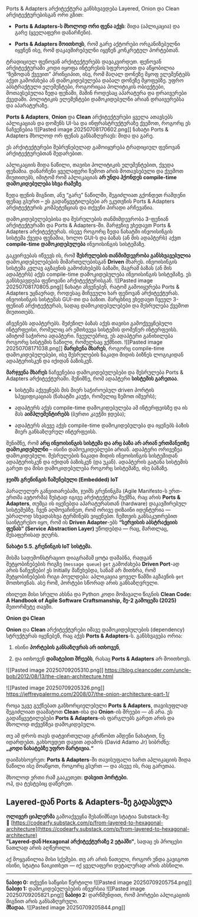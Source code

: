 Ports & Adapters არქიტექტურა განსხვავდება Layered, Onion და Clean არქიტექტურებისგან ორი გზით:

- **Ports & Adapters-ს მხოლოდ ორი ფენა აქვს**: შიდა (აპლიკაცია) და გარე (ყველაფერი დანარჩენი).
    
- **Ports & Adapters მოითხოვს**, რომ გარე აქტორები ორგანიზებულნი იყვნენ ისე, რომ დაკავშირებულნი იყვნენ კონკრეტულ პორტებთან.
    

ტრადიციულ ფენოვან არქიტექტურებს დავაკვირდეთ. ფენოვან არქიტექტურაში კოდი იყოფა ინტერესის სფეროებით და აწყობილია “ზემოდან ქვევით” პრინციპით, ისე, რომ მაღალ დონეზე მყოფ ელემენტებს აქვთ გამოძახება ან დამოკიდებულება დაბალ დონეზე მყოფებზე. უფრო აბსტრაქტული ელემენტები, როგორიცაა პოლიტიკის ობიექტები, მოთავსებულია ზედა ფენაში, მაშინ როდესაც აპარატურა და დრაივერები ქვედაში. პოლიტიკის ელემენტები დამოკიდებულნი არიან დრაივერებსა და აპარატურაზე.

**Ports & Adapters**, **Onion** და **Clean** არქიტექტურები ყველა ათავსებს აპლიკაციას და დომენს UI-სა და ინფრასტრუქტურაზე ქვემოთ, როგორც ეს ნაჩვენებია ![[Pasted image 20250708170602.png]]
ნახატი Ports & Adapters მხოლოდ ორ ფენას განსაზღვრავს: შიდა და გარე.


ეს არქიტექტურები შებრუნებულად გამოიყურება ტრადიციულ ფენოვან არქიტექტურებთან შედარებით.


აპლიკაციის შიდა ნაწილი, თავისი პოლიტიკის ელემენტებით, ქვედა ფენაშია. დანარჩენი ყველაფერი ზემოთ არის მოთავსებული და ქვემოთ მიუთითებს, იმიტომ რომ აპლიკაციას **არ უნდა ჰქონდეს compile-time დამოკიდებულება სხვა რამეზე**.

ზედა ფენის შიგნით, ანუ “გარე” ნაწილში, შეგიძლიათ გქონდეთ რამდენი ფენაც გსურთ – ეს გადაწყვეტილებები არ ეკუთვნის Ports & Adapters არქიტექტურის კომპეტენციას და თქვენი პირადი არჩევანია.

დამოკიდებულებებისა და შესრულების თანმიმდევრობა 3-ფენიან არქიტექტურაში და Ports & Adapters-ში.
მარჯვნივ ვხედავთ Ports & Adapters არქიტექტურას. ისევე როგორც ზედა ნახატში ინვოისინგის სისტემა ქვედა ფენაშია, ხოლო GUI-ს და ბაზას (ან მის ადაპტერს) აქვთ **compile-time დამოკიდებულება** ინვოისინგის სისტემაზე.

გაკვირვებას იწვევს ის, რომ **შესრულების თანმიმდევრობა განსხვავებულია** დამოკიდებულებების მიმართულებისგან **Driven** მხარეს. ინვოისინგის სისტემა კვლავ აგზავნის გამოძახებებს ბაზაში, მაგრამ ბაზას (ან მის ადაპტერს) აქვს compile-time დამოკიდებულება ინვოისინგის სისტემაზე. ეს განსხვავდება ფენოვანი არქიტექტურისგან.
![[Pasted image 20250708170805.png]]
ნახატი აჩვენებენ, რატომ გამოიყურება Ports & Adapters უცნაურად, როდესაც მიჩვეული ხარ ფენოვან არქიტექტურას.
ინვოისინგის სისტემას GUI-თი და ბაზით. მარცხნივ ვხედავთ ჩვეულ 3-ფენიან არქიტექტურას, სადაც დამოკიდებულებები და შესრულება ქვემოთ მიუთითებს.



აჩვენებს ადაპტერებს. შეძენილ ბაზას აქვს თავისი გამოქვეყნებული ინტერფეისი, რომელიც არ ემთხვევა სისტემის დომენურ ინტერფეისს. ამიტომ საჭიროა ადაპტერი. ჩვეულებრივ, ეს ადაპტერი განიხილება როგორც სისტემის ნაწილი, რომელსაც ვქმნით.
![[Pasted image 20250708171038.png]]
**მარცხენა მხარეს**, როგორც compile-time დამოკიდებულებები, ისე შესრულების ნაკადი მიდის ბიზნეს ლოგიკიდან ადაპტერისკენ და იქიდან ბაზისკენ.

**მარჯვენა მხარეს** ნაჩვენებია დამოკიდებულებები და შესრულება Ports & Adapters არქიტექტურაში. შენიშნე, რომ ადაპტერი **სისტემის გარეთაა**.

- სისტემა აქვეყნებს მის მიერ საჭიროებულ driven პორტის სპეციფიკაციას (ნახატში კაუჭი, რომელიც ზემოთ იშვერს);
    
- ადაპტერს აქვს compile-time დამოკიდებულება ამ ინტერფეისზე და ის მას **აიმპლემენტირებს** (ბურთი კაუჭში ჯდება);
    
- ადაპტერს ასევე აქვს compile-time დამოკიდებულება და იყენებს ბაზის მიერ განსაზღვრულ ინტერფეისს.
    

შენიშნე, რომ **არც ინვოისინგის სისტემა და არც ბაზა არ არიან ერთმანეთზე დამოკიდებულნი** – ისინი დამოუკიდებლები არიან. ადაპტერი ორივეზეა დამოკიდებული. შესრულების ნაკადი მიდის ინვოისინგის სისტემიდან ადაპტერისკენ და იქიდან ბაზისკენ (და უკან).
ადაპტერის გატანა სისტემის გარეთ და მისი დამოკიდებულება როგორც სისტემაზე, ისე ბაზაზე.


**ჯეიმს გრენინგის ჩაშენებული (Embedded) IoT**

პარალელურ განვითარებაში, ჯეიმს გრენინგმა (Agile Manifesto-ს ერთ-ერთმა ავტორმა) ზუსტად იგივე არქიტექტურა შექმნა, რაც არის **Ports & Adapters**, თუმცა ის იყენებდა აპარატურასთან (hardware) დაკავშირებულ სისტემებზე. ჩვენ აღმოვაჩინეთ, რომ ორივე დიზაინი იდენტურია — უბრალოდ სხვადასხვა ტერმინებს ვიყენებთ. ჩემთვის განსაკუთრებით საინტერესო იყო, რომ ის **Driven Adapter**-ებს **“სერვისის აბსტრაქციის ფენას” (Service Abstraction Layer)** უწოდებდა — რაც, მართლაც, შესაფერისად ჟღერს.

**ნახატი 5.5. გრენინგის IoT სისტემა.**

მისმა სადემონსტრაციო დიაგრამამ ცოტა დამაბნა, რადგან შეტყობინებების რიგზე (`message queue`) `get` გამოძახება **Driven Port**-ად არის ნაჩვენები! ეს Initially მაწუხებდა, სანამ არ მითხრა, რომ შეტყობინებების რიგი პოულდება: აპლიკაცია ყოველ წამში აგზავნის `get` მოთხოვნას. ასე რომ, პორტები სწორად არის განსაზღვრული.

იხილეთ მისი სრული ახსნა და Python კოდი მომავალი წიგნის **Clean Code: A Handbook of Agile Software Craftsmanship, მე-2 გამოცემა (2025)** მეთორმეტე თავში.




**Onion და Clean**

**Onion** და **Clean** არქიტექტურები იმავე დამოკიდებულების (dependency) სტრუქტურას იყენებენ, რაც აქვს **Ports & Adapters**-ს. განსხვავება ორია:

1. ისინი **პორტების განსაზღვრას არ ითხოვენ**,
    
2. და ითხოვენ **დამატებით შრეებს**, რასაც **Ports & Adapters** არ მოითხოვს.
    

![[Pasted image 20250709205310.png]]
https://blog.cleancoder.com/uncle-bob/2012/08/13/the-clean-architecture.html


![[Pasted image 20250709205326.png]]
https://jeffreypalermo.com/2008/07/the-onion-architecture-part-1/



როცა უკვე გექნებათ განხორციელებული **Ports & Adapters**, თავისუფლად შეგიძლიათ დაამატოთ **Clean**-ისა და **Onion**-ის შრეები — ან არა. ეს გადაწყვეტილებები **Ports & Adapters**-ის ფარგლებს გარეთ არის და მხოლოდ თქვენზეა დამოკიდებული.

თუ ამ დროს თავს დატვირთულად გრძნობთ ამდენი ნახატით, ნუ იდარდებთ. გახსოვდეთ დავით ადამოს (David Adamo Jr) სიბრძნე:  
**„კოდი ნახატებზე უფრო მარტივია.“**

დაიმახსოვრეთ: **Ports & Adapters**-ში თავისუფალი ხართ აპლიკაციის შიდა ნაწილი ისე მოაწყოთ, როგორც გსურთ — და ასევე ის, რაც გარეთაა.

მხოლოდ ერთი რამ გააკეთეთ: **დასვით პორტები.**  
ოჰ, და ტესტებიც დაწერეთ.



## **Layered-დან Ports & Adapters-ზე გადასვლა**  

**ოლივერ ციჰლერმა** გამოაქვეყნა შესანიშნავი სტატია Substack-ზე:  
🔗 [https://codearfy.substack.com/p/from-layered-to-hexagonal-architecture](https://codearfy.substack.com/p/from-layered-to-hexagonal-architecture)  
**"Layered-დან Hexagonal არქიტექტურაზე 2 ეტაპში"**, სადაც ეს პროცესი ნათლად არის აღწერილი.

აქ მოყვანილია მისი სქემები. თუ არ არის ნათელი, როგორ უნდა გავიგოთ ისინი, სტატია წაიკითხეთ — იქ ყველაფერი დეტალურად არის ახსნილი.

---

**ნაბიჯი 0:** თქვენი საწყისი წერტილი
![[Pasted image 20250709205754.png]]
**ნაბიჯი 1:** დამოკიდებულებების ინვერსია
![[Pasted image 20250709205821.png]]
**ნაბიჯი 2:** დარწმუნდით, რომ პორტები აპლიკაციის შიგნით არის განსაზღვრული.  
**მზადაა.** 
![[Pasted image 20250709205844.png]]
